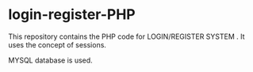 # login-register-PHP

This repository contains the PHP code for LOGIN/REGISTER SYSTEM .
It uses the concept of sessions.

MYSQL database is used. 
